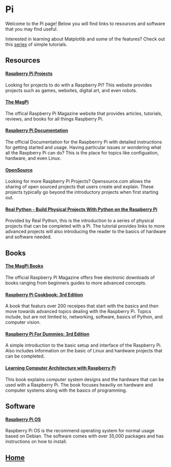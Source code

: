 # Pi
Welcome to the Pi page! Below you will find links to resources and software that you may find useful. 

Interested in learning about Matplotlib and some of the features? Check out this [series](plot.md) of simple tutorials. 

## Resources
#### [Raspberry Pi Projects](https://projects.raspberrypi.org/en)
Looking for projects to do with a Raspberry Pi? This website provides projects such as games, websites, digital art, and even robots. 

#### [The MagPi](https://magpi.raspberrypi.org/)
The offical Raspberry Pi Magazine website that provides articles, tutorials, reviews, and books for all things Raspberry Pi. 

#### [Raspberry Pi Documentation](https://www.raspberrypi.org/documentation/)
The official Documentation for the Raspberrry Pi with detailed instructions for getting started and usage. Having particular issues or wondering what all the Raspberry Pi can do? This is the place for topics like configuation, hardware, and even Linux. 

#### [OpenSource](https://opensource.com/tags/raspberry-pi)
Looking for more Raspberry Pi Projects? Opensource.com allows the sharing of open sourced projects that users create and explain. These projects typically go beyond the introductory projects when first starting out. 

#### [Real Python - Build Physical Projects With Python on the Raspberry Pi](https://realpython.com/python-raspberry-pi/)
Provided by Real Python, this is the introduction to a series of physical projects that can be completed with a Pi. The tutorial provides links to more advanced projects will also introducing the reader to the basics of hardware and software needed. 

## Books
#### [The MagPi Books](https://magpi.raspberrypi.org/books)
The official Raspberry Pi Magazine offers free electronic downloads of books ranging from beginners guides to more advanced concepts.

#### [Raspberry Pi Cookbook: 3rd Edition](https://www.oreilly.com/library/view/raspberry-pi-cookbook/9781492043218/)
A book that featurs over 200 receipes that start with the basics and then move towards advanced topics dealing with the Raspberry Pi. Topics include, but are not limited to, networking, software, basics of Python, and computer vision. 

#### [Raspberry Pi For Dummies: 3rd Edition](https://www.wiley.com/en-us/Raspberry+Pi+For+Dummies%2C+3rd+Edition-p-9781119412007)
A simple introduction to the basic setup and interface of the Raspberry Pi. Also includes information on the basic of Linux and hardware projects that can be completed. 

#### [Learning Computer Architecture with Raspberry Pi](https://www.amazon.com/Learning-Computer-Architecture-Raspberry-Pi/dp/1119183936)
This book explains computer system designs and the hardware that can be used with a Raspberry Pi. The book focuses heaviliy on hardware and computer systems along with the basics of programming. 

## Software
#### [Raspberry Pi OS](https://www.raspberrypi.org/documentation/raspbian/)
Raspberry Pi OS is the recommend operating system for normal usage based on Debian. The software comes with over 35,000 packages and has instructions on how to install. 

## [Home](https://ninjachurros.github.io/fl-test/)
